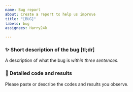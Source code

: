 ```yaml
---
name: Bug report
about: Create a report to help us improve
title: "[BUG]"
labels: bug
assignees: Harry24k

---
```


### :sparkles: Short description of the bug [tl;dr]
A description of what the bug is _within three sentences_.

### :speech_balloon: Detailed code and results
Please paste or describe the codes and results you observe.
